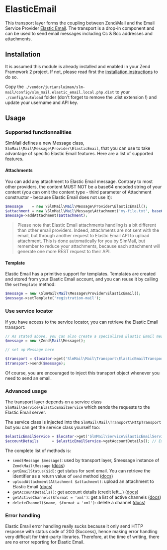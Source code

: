 ElasticEmail
============

This transport layer forms the coupling between Zend\Mail and the Email Service Provider [Elastic Email](http://elasticemail.com).
The transport is a drop-in component and can be used to send email messages including Cc & Bcc addresses and attachments.

Installation
------------

It is assumed this module is already installed and enabled in your Zend Framework 2 project. If not, please read first the [installation instructions](https://github.com/juriansluiman/SlmMail/blob/master/README.md) to do so.

Copy the `./vendor/juriansluiman/slm-mail/config/slm_mail.elastic_email.local.php.dist` to your `./config/autoload` folder (don't
forget to remove the .dist extension !) and update your username and API key.

Usage
-----

### Supported functionnalities

SlmMail defines a new Message class, `SlmMail\Mail\Message\Provider\ElasticEmail`, that you can use to take advantage of
specific Elastic Email features. Here are a list of supported features.

#### Attachments

You can add any attachment to Elastic Email message. Contrary to most other providers, the content MUST NOT be a base64
encoded string of your content (you can omit the content type - third parameter of Attachment constructor - because
Elastic Email does not use it):

```php
$message    = new \SlmMail\Mail\Message\Provider\ElasticEmail();
$attachment = new \SlmMail\Mail\Message\Attachment('my-file.txt', base64_encode($file));
$message->addAttachment($attachment);
```

> Please note that Elastic Email attachments handling is a bit different than other email providers. Indeed, attachments
are not sent with the email, but through another request to Elastic Email API to upload attachment. This is done
automatically for you by SlmMail, but remember to reduce your attachments, because each attachment will generate one
more REST request to their API.

#### Template

Elastic Email has a primitive support for templates. Templates are created and stored from your Elastic Email account,
and you can reuse it by calling the `setTemplate` method:

```php
$message = new \SlmMail\Mail\Message\Provider\ElasticEmail();
$message->setTemplate('registration-mail');
```

### Use service locator

If you have access to the service locator, you can retrieve the Elastic Email transport:

```php
// As stated above, you can also create a specialized Elastic Email message for more features
$message = new \Zend\Mail\Message();

// set up Message here

$transport = $locator->get('SlmMail\Mail\Transport\ElasticEmailTransport');
$transport->send($message);
```

Of course, you are encouraged to inject this transport object whenever you need to send an email.

### Advanced usage

The transport layer depends on a service class `SlmMail\Service\ElasticEmailService` which sends the requests to the Elastic Email
server.

The service class is injected into the `SlmMail\Mail\Transport\HttpTransport` but you can get the service class yourself too:

```php
$elasticEmailService = $locator->get('SlmMail\Service\ElasticEmailService');
$accountDetails      = $elasticEmailService->getAccountDetails(); // Example
```

The complete list of methods is:

* `send(Message $message)`: used by transport layer, $message instance of `Zend\Mail\Message` ([docs](http://elasticemail.com/api-documentation/send))
* `getEmailStatus($id)`: get status for sent email. You can retrieve the identifier as a return value of `send` method ([docs](http://elasticemail.com/api-documentation/status))
* `uploadAttachment(Attachment $attachment)`: upload an attachment to Elastic Email ([docs](http://elasticemail.com/api-documentation/attachments-upload))
* `getAccountDetails()`: get account details (credit left...) ([docs](http://elasticemail.com/api-documentation/account-details))
* `getActiveChannels($format = 'xml')`: get a list of active channels ([docs](http://elasticemail.com/api-documentation/channels))
* `deleteChannel($name, $format = 'xml')`: delete a channel ([docs](http://elasticemail.com/api-documentation/channels))

### Error handling

Elastic Email error handling really sucks because it only send HTTP response with status code of 200 (Success), hence
making error handling very difficult for third-party libraries. Therefore, at the time of writing, there are no error
reporting for Elastic Email.
